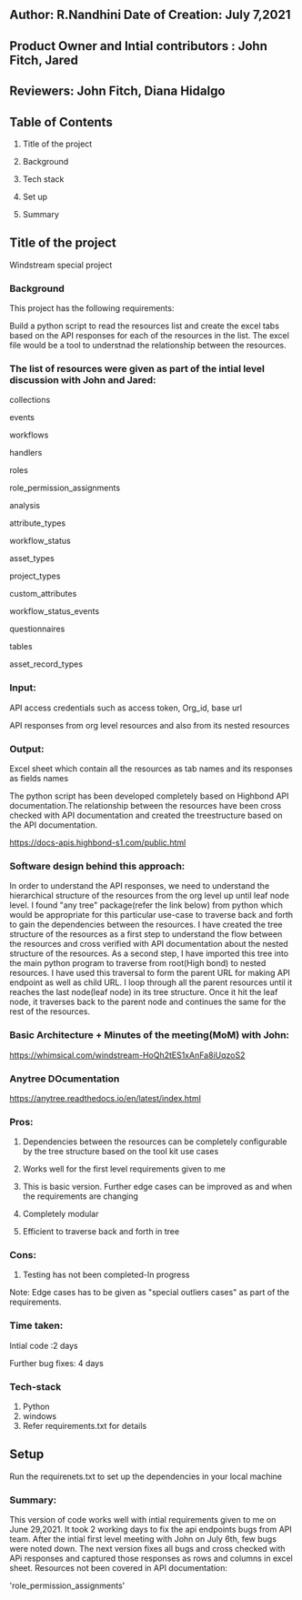 
## Author: R.Nandhini Date of Creation: July 7,2021

## Product Owner and Intial contributors : John Fitch, Jared

## Reviewers: John Fitch, Diana Hidalgo


## Table of Contents

1. Title of the project

2. Background

3. Tech stack

4. Set up

5. Summary

## Title of the project

Windstream special project

### Background

This project has the following requirements:

Build a python script to read the resources list and create the excel tabs based on the API responses for each of the resources in the list. The excel file would be a tool to understnad the relationship between the resources.

### The list of resources were given as part of the intial level discussion with John and Jared:

collections

events

workflows

handlers

roles

role_permission_assignments

analysis

attribute_types

workflow_status

asset_types

project_types

custom_attributes

workflow_status_events

questionnaires

tables

asset_record_types


### Input:
API access credentials such as access token, Org_id, base url

API responses from org level resources and also from its nested resources

### Output:
Excel sheet which contain all the resources as tab names and its responses as fields names

The python script has been developed completely based on Highbond API documentation.The relationship between the resources have been cross checked with API documentation and created the treestructure based on the API documentation.

https://docs-apis.highbond-s1.com/public.html

### Software design behind this approach:

In order to understand the API responses, we need to understand the hierarchical structure of the resources from the org level up until leaf node level. I found "any tree" package(refer the link below) from python which would be appropriate for this particular use-case to traverse back and forth to gain the dependencies between the resources. I have created the tree structure of the resources as a first step to understand the flow between the resources and cross verified with API documentation about the nested structure of the resources. As a second step, I have imported this tree into the main python program to traverse from root(High bond) to nested resources. I have used this traversal to form the parent URL for making API endpoint as well as child URL. I loop through all the parent resources until it reaches the last node(leaf node) in its tree structure. Once it hit the leaf node, it traverses back to the parent node and continues the same for the rest of the resources.

### Basic Architecture +  Minutes of the meeting(MoM) with John:

https://whimsical.com/windstream-HoQh2tES1xAnFa8iUqzoS2

### Anytree DOcumentation

https://anytree.readthedocs.io/en/latest/index.html


### Pros:

1. Dependencies between the resources can be completely configurable by the tree structure based on the tool kit use cases

2. Works well for the first level requirements given to me

3. This is basic version. Further edge cases can be improved as and when the requirements are changing 

4. Completely modular

5. Efficient to traverse back and forth in tree

### Cons:

1. Testing has not been completed-In progress

Note: Edge cases has to be given as "special outliers  cases" as part of the requirements. 

### Time taken:

Intial code :2 days

Further bug fixes: 4 days

### Tech-stack

1. Python
2. windows
3. Refer requirements.txt for details


## Setup

Run the requirenets.txt to set up the dependencies in your local machine

### Summary: 

This version of code works well with intial requirements given to me on June 29,2021. It took 2 working days to fix the api endpoints bugs from API team. After the intial first level meeting with John on July 6th, few bugs were noted down. The next version fixes all bugs and cross checked with APi responses and captured those responses as rows and columns in excel sheet.
Resources not been covered in API documentation:

'role_permission_assignments'



